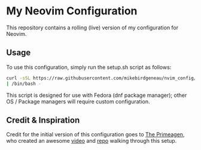 # My Neovim Configuration

This repository contains a rolling (live) version of my configuration for Neovim.

## Usage

To use this configuration, simply run the setup.sh script as follows:

```bash
curl -sSL https://raw.githubusercontent.com/mikebirdgeneau/nvim_config/main/setup.sh
| /bin/bash -
```

This script is designed for use with Fedora (dnf package manager); other OS / Package managers will require
custom configuration.


## Credit & Inspiration

Credit for the initial version of this configuration goes to [The Primeagen](https://github.com/ThePrimeagen), who created an awesome [video](https://www.youtube.com/watch?v=w7i4amO_zaE) and [repo](https://github.com/ThePrimeagen/init.lua) walking through this setup.
